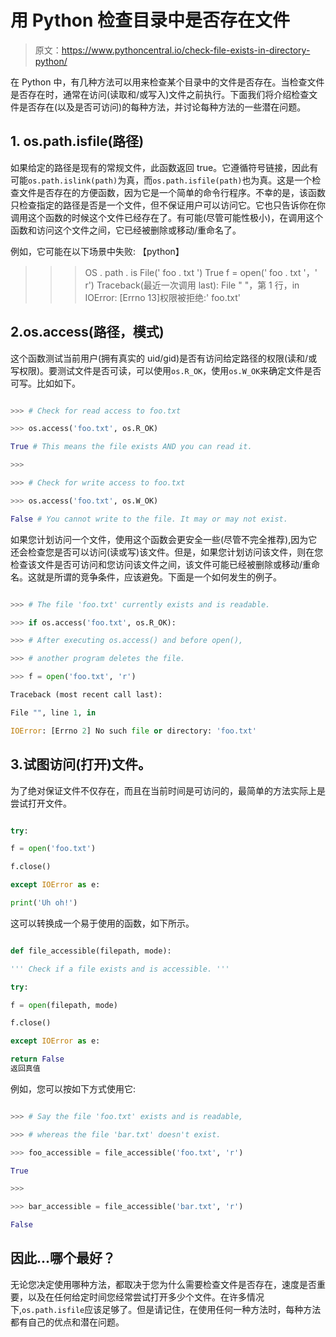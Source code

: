 # 用 Python 检查目录中是否存在文件

> 原文：<https://www.pythoncentral.io/check-file-exists-in-directory-python/>

在 Python 中，有几种方法可以用来检查某个目录中的文件是否存在。当检查文件是否存在时，通常在访问(读取和/或写入)文件之前执行。下面我们将介绍检查文件是否存在(以及是否可访问)的每种方法，并讨论每种方法的一些潜在问题。

## 1\. os.path.isfile(路径)

如果给定的路径是现有的常规文件，此函数返回 true。它遵循符号链接，因此有可能`os.path.islink(path)`为真，而`os.path.isfile(path)`也为真。这是一个检查文件是否存在的方便函数，因为它是一个简单的命令行程序。不幸的是，该函数只检查指定的路径是否是一个文件，但不保证用户可以访问它。它也只告诉你在你调用这个函数的时候这个文件已经存在了。有可能(尽管可能性极小)，在调用这个函数和访问这个文件之间，它已经被删除或移动/重命名了。

例如，它可能在以下场景中失败:
【python】
>>>OS . path . is File(' foo . txt ')
True
>>f = open(' foo . txt '，' r')
Traceback(最近一次调用 last):
File " "，第 1 行，in
IOError: [Errno 13]权限被拒绝:' foo.txt'

## 2.os.access(路径，模式)

这个函数测试当前用户(拥有真实的 uid/gid)是否有访问给定路径的权限(读和/或写权限)。要测试文件是否可读，可以使用`os.R_OK`，使用`os.W_OK`来确定文件是否可写。比如如下。

```py

>>> # Check for read access to foo.txt

>>> os.access('foo.txt', os.R_OK)

True # This means the file exists AND you can read it.

>>>

>>> # Check for write access to foo.txt

>>> os.access('foo.txt', os.W_OK)

False # You cannot write to the file. It may or may not exist.

```

如果您计划访问一个文件，使用这个函数会更安全一些(尽管不完全推荐),因为它还会检查您是否可以访问(读或写)该文件。但是，如果您计划访问该文件，则在您检查该文件是否可访问和您访问该文件之间，该文件可能已经被删除或移动/重命名。这就是所谓的竞争条件，应该避免。下面是一个如何发生的例子。

```py

>>> # The file 'foo.txt' currently exists and is readable.

>>> if os.access('foo.txt', os.R_OK):

>>> # After executing os.access() and before open(),

>>> # another program deletes the file.

>>> f = open('foo.txt', 'r')

Traceback (most recent call last):

File "", line 1, in

IOError: [Errno 2] No such file or directory: 'foo.txt'

```

## 3.试图访问(打开)文件。

为了绝对保证文件不仅存在，而且在当前时间是可访问的，最简单的方法实际上是尝试打开文件。

```py

try:

f = open('foo.txt')

f.close()

except IOError as e:

print('Uh oh!')

```

这可以转换成一个易于使用的函数，如下所示。

```py

def file_accessible(filepath, mode):

''' Check if a file exists and is accessible. '''

try:

f = open(filepath, mode)

f.close()

except IOError as e:

return False
返回真值

```

例如，您可以按如下方式使用它:

```py

>>> # Say the file 'foo.txt' exists and is readable,

>>> # whereas the file 'bar.txt' doesn't exist.

>>> foo_accessible = file_accessible('foo.txt', 'r')

True

>>>

>>> bar_accessible = file_accessible('bar.txt', 'r')

False

```

## 因此...哪个最好？

无论您决定使用哪种方法，都取决于您为什么需要检查文件是否存在，速度是否重要，以及在任何给定时间您经常尝试打开多少个文件。在许多情况下,`os.path.isfile`应该足够了。但是请记住，在使用任何一种方法时，每种方法都有自己的优点和潜在问题。